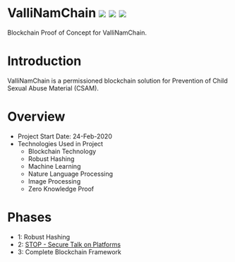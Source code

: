 # ValliNamChain ![](https://img.shields.io/badge/Project-Nam-ff69b4.svg) ![](https://img.shields.io/badge/Namchain-WIP-Blue.svg) ![](https://img.shields.io/badge/madeby-Ramaguru-blue.svg)

Blockchain Proof of Concept for ValliNamChain.

# Introduction
ValliNamChain is a permissioned blockchain solution for Prevention of Child Sexual Abuse Material (CSAM).

# Overview 

- Project Start Date: 24-Feb-2020 
- Technologies Used in Project
    - Blockchain Technology
    - Robust Hashing
    - Machine Learning
    - Nature Language Processing
    - Image Processing
    - Zero Knowledge Proof

# Phases
  - 1:	Robust Hashing
  - 2:	[STOP - Secure Talk on Platforms](https://github.com/NamChain-Open-Initiative-Research-Lab/STOP)
  - 3:  Complete Blockchain Framework






